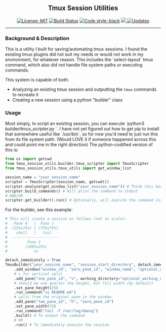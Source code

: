 <h2 align="center">Tmux Session Utilities</h2>

<p align="center">
  <a href="https://github.com/ammesonb/tmux-session-utils/blob/master/LICENSE"><img alt="License: MIT" src="https://img.shields.io/badge/License-MIT-purple.svg"></a>
  <a href="https://travis-ci.com/ammesonb/tmux-session-utils"><img alt="Build Status" src="https://travis-ci.com/ammesonb/tmux-session-utils.svg?branch=master"></a>
  <a href="https://github.com/psf/black"><img alt="Code style: black" src="https://img.shields.io/badge/code%20style-black-000000.svg"></a>
  <a href="https://codecov.io/gh/ammesonb/tmux-session-utils">
    <img src="https://codecov.io/gh/ammesonb/tmux-session-utils/branch/master/graph/badge.svg" />
  </a>
  <a href="https://pyup.io/repos/github/ammesonb/tmux-session-utils/"><img src="https://pyup.io/repos/github/ammesonb/tmux-session-utils/shield.svg" alt="Updates" /></a>
</p>

<hr>

<h3>Background &amp; Description</h3>
This is a utility I built for saving/automating tmux sessions.
I found the existing tmux plugins did not suit my needs or would not work in my environment, for whatever reason.
This includes the `select-layout` tmux command, which also did not handle file system paths or executing commands.

This system is capable of both:
- Analyzing an existing tmux session and outputting the `tmux` commands to recreate it
- Creating a new session using a python "builder" class

<h3>Usage</h3>
Most simply, to script an existing session, you can execute `python3 builder/tmux_scripter.py <your_session_name>`.
I have not yet figured out how to get pip to install that somewhere useful like `/usr/bin`, so for now you'd need to just run this from its file system path. (Would LOVE it if someone happened across this and could point me in the right direction)
The python-codified version of this is:

```python
from os import getcwd
from tmux_session_utils.builder.tmux_scripter import TmuxScripter
from tmux_session_utils.tmux_utils import get_window_list

session_name = "your_session_name"
scripter = TmuxScripter(session_name, getcwd())
scripter.analyze(get_window_list("your_session_name")) # Think this bad was just a not-great design idea - likely isn't hard to wrap it into the class itself but haven't gotten around to it yet
scripter.build_commands() # Will print the command to stdout
# AND/OR
scripter.get_builder().run() # Optionally, will execute the command instead
```

For the builder, see this example:

```python
# This will create a session as follows (not to scale):
#   Pane 0   |  Pane 1
#  (25%x75%) | (75%x75%)
#    shell   |   tail
#  ---------------------
#         Pane 2
#        (100%x25%)
#            vi

detach_immediately = True
TmuxBuilder("your_session_name", "session_start_directory", detach_immediately)
    .add_window("window_id", "zero_pane_id", "window_name", "optional_working_directory")
    # v for vertical split
    .add_pane("one_pane_id", "v", working_directory="optional_working_directory")
    # should be one quarter the height, but full width (by default)
    .set_pane_height(25)
    .run_command("vi README.md")
    # split from the original pane in the window
    .add_pane("two_pane_id", "h", "zero_pane_id")
    .set_pane_width(75)
    .run_command("tail -f /var/log/dmesg")
    .build() # To output the command
    # OR
    .run() # To immediately execute the session
```
